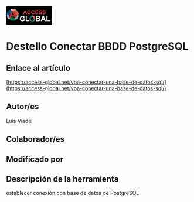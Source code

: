 ﻿![Access-global](/blob/main/Images/Logo1.png)
# Destello Conectar BBDD PostgreSQL
## Enlace al artículo
[https://access-global.net/vba-conectar-una-base-de-datos-sql/](https://access-global.net/vba-conectar-una-base-de-datos-sql/)
## Autor/es
Luis Viadel
## Colaborador/es

## Modificado por

## Descripción de la herramienta
establecer conexión con base de datos de PostgreSQL


